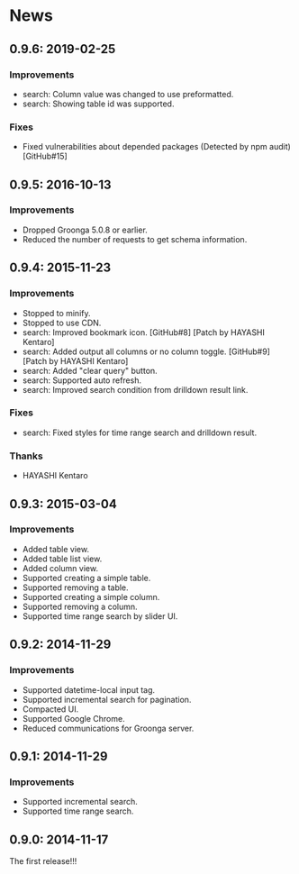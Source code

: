 # News

## 0.9.6: 2019-02-25

### Improvements

  * search: Column value was changed to use preformatted.
  * search: Showing table id was supported.

### Fixes

  * Fixed vulnerabilities about depended packages (Detected by npm audit) [GitHub#15]

## 0.9.5: 2016-10-13

### Improvements

  * Dropped Groonga 5.0.8 or earlier.
  * Reduced the number of requests to get schema information.

## 0.9.4: 2015-11-23

### Improvements

  * Stopped to minify.
  * Stopped to use CDN.
  * search: Improved bookmark icon.
    [GitHub#8] [Patch by HAYASHI Kentaro]
  * search: Added output all columns or no column toggle.
    [GitHub#9] [Patch by HAYASHI Kentaro]
  * search: Added "clear query" button.
  * search: Supported auto refresh.
  * search: Improved search condition from drilldown result link.

### Fixes

  * search: Fixed styles for time range search and drilldown result.

### Thanks

  * HAYASHI Kentaro

## 0.9.3: 2015-03-04

### Improvements

  * Added table view.
  * Added table list view.
  * Added column view.
  * Supported creating a simple table.
  * Supported removing a table.
  * Supported creating a simple column.
  * Supported removing a column.
  * Supported time range search by slider UI.

## 0.9.2: 2014-11-29

### Improvements

  * Supported datetime-local input tag.
  * Supported incremental search for pagination.
  * Compacted UI.
  * Supported Google Chrome.
  * Reduced communications for Groonga server.

## 0.9.1: 2014-11-29

### Improvements

  * Supported incremental search.
  * Supported time range search.

## 0.9.0: 2014-11-17

The first release!!!
